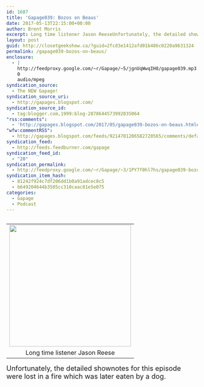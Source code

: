 ```yaml
---
id: 1687
title: 'Gapage039: Bozos on Beaus'
date: 2017-05-13T22:15:00+00:00
author: Brent Morris
excerpt: Long time listener Jason ReeseUnfortunately, the detailed shownotes for this episode were lost in a fire which was later eaten by a dog.
layout: post
guid: http://closetgeekshow.ca/?guid=2fcd3e1412afd01b486c0220a9631324
permalink: /gapage039-bozos-on-beaus/
enclosure:
  - |
    http://feedproxy.google.com/~r/Gapage/~5/jgnUqWwqIH8/gapage039.mp3
    0
    audio/mpeg
syndication_source:
  - The NEW Gapage!
syndication_source_uri:
  - http://gapages.blogspot.com/
syndication_source_id:
  - tag:blogger.com,1999:blog-2878644573992035064
"rss:comments":
  - 'http://gapages.blogspot.com/2017/05/gapage039-bozos-on-beaus.html#comment-form'
"wfw:commentRSS":
  - http://gapages.blogspot.com/feeds/9214701206582720565/comments/default
syndication_feed:
  - http://feeds.feedburner.com/gapage
syndication_feed_id:
  - "20"
syndication_permalink:
  - http://feedproxy.google.com/~r/Gapage/~3/1PY7f0hl7hs/gapage039-bozos-on-beaus.html
syndication_item_hash:
  - 81242f924c7df206dd1b0a91adcec8c5
  - b649204644b3505cc310caac81e5e075
categories:
  - Gapage
  - Podcast
---
```

<table cellpadding="0" cellspacing="0" class="tr-caption-container" style="float: left; margin-right: 1em; text-align: left;">
  <tr>
    <td style="text-align: center;">
      <a href="https://1.bp.blogspot.com/-G-bxsnn9pQg/WWfxRAuLYfI/AAAAAAAAC3o/Bb0MspqZqekiCEK0plV94Kh0VjKMynHUgCLcBGAs/s1600/JesusWins.JPG" imageanchor="1" style="clear: left; margin-bottom: 1em; margin-left: auto; margin-right: auto;"><img border="0" data-original-height="640" data-original-width="640" height="320" src="https://1.bp.blogspot.com/-G-bxsnn9pQg/WWfxRAuLYfI/AAAAAAAAC3o/Bb0MspqZqekiCEK0plV94Kh0VjKMynHUgCLcBGAs/s320/JesusWins.JPG" width="320" /></a>
    </td>
  </tr>
  
  <tr>
    <td class="tr-caption" style="text-align: center;">
      Long time listener Jason Reese
    </td>
  </tr>
</table>

<span style="font-size: large;">Unfortunately, the detailed shownotes for this episode were lost in a fire which was later eaten by a dog.</span><img src="http://feeds.feedburner.com/~r/Gapage/~4/1PY7f0hl7hs" height="1" width="1" alt="" />